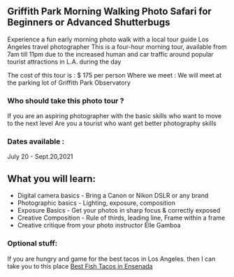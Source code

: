 ## Griffith Park Morning Walking Photo Safari for Beginners or Advanced Shutterbugs

Experience a fun early morning photo walk with a local tour guide Los Angeles travel photographer
This is a four-hour morning tour, available from 7am till 11pm 
due to the increased human and car traffic around popular tourist attractions in L.A. during the day

The cost of this tour is : $ 175 per person
Where we meet : We will meet at the parking lot of Griffith Park Observatory

### Who should take this photo tour ?
If you are an aspiring photographer with the basic skills who want to move to the next level
Are you a tourist who want get better photography skills

### Dates available : 
July 20 - Sept.20,2021

## What you will learn:
* Digital camera basics - Bring a Canon or Nikon DSLR or any brand
* Photographic basics - Lighting, exposure, composition
* Exposure Basics - Get your photos in sharp focus & correctly exposed
* Creative Composition - Rule of thirds, leading line, Frame within a frame
* Creative critique from your photo instructor Elle Gamboa

### Optional stuff:
If you are hungry and game for the best tacos in Los Angeles.
then I can take you to this place  [Best Fish Tacos in Ensenada](https://www.yelp.com/biz/best-fish-taco-in-ensenada-los-angeles)

